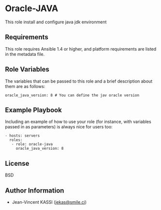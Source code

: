 Oracle-JAVA
=========

This role install and configure java jdk environment

Requirements
------------

This role requires Ansible 1.4 or higher, and platform requirements are listed in the metadata file.


Role Variables
--------------

The variables that can be passed to this role and a brief description about them are as follows:

```
oracle_java_version: 8 # You can define the jav oracle version
```

Example Playbook
----------------

Including an example of how to use your role (for instance, with variables passed in as parameters) is always nice for users too:

```
- hosts: servers
  roles:
   - role: oracle-java
     oracle_java_version: 8
```

License
-------

BSD

Author Information
------------------

* Jean-Vincent KASSI (jekas@smile.ci)
